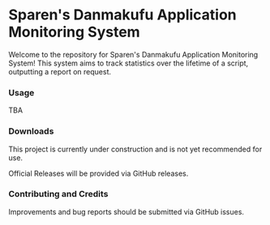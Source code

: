 # Sparen's Danmakufu Application Monitoring System

Welcome to the repository for Sparen's Danmakufu Application Monitoring System! This system aims to track statistics over the lifetime of a script, outputting a report on request.

### Usage

TBA

### Downloads

This project is currently under construction and is not yet recommended for use. 

Official Releases will be provided via GitHub releases.

### Contributing and Credits

Improvements and bug reports should be submitted via GitHub issues.


